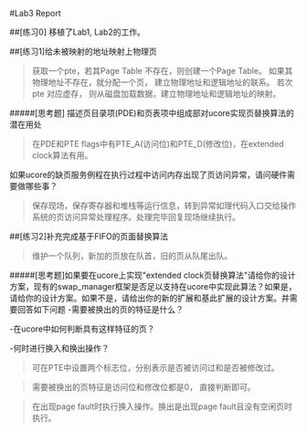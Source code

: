 #Lab3 Report

##[练习0]
移植了Lab1, Lab2的工作。

##[练习1]给未被映射的地址映射上物理页
>获取一个pte，若其Page Table 不存在，则创建一个Page Table。
>如果其物理地址不存在，就分配一个页， 建立物理地址和逻辑地址的联系。
>若次pte 对应虚存， 则从磁盘加载数据，建立物理地址和逻辑地址的映射。

#####[思考题]
描述页目录项(PDE)和页表项中组成部对ucore实现页替换算法的潜在用处
>在PDE和PTE flags中有PTE_A(访问位)和PTE_D(修改位)，在extended clock算法有用。

如果ucore的缺页服务例程在执行过程中访问内存出现了页访问异常，请问硬件需要做哪些事？
>保存现场，保存寄存器和堆栈等运行信息，转到异常如理代码入口交给操作系统的页访问异常处理程序。处理完毕回复现场继续执行。

##[练习2]补充完成基于FIFO的页面替换算法
>维护一个队列，新加的页放在队首，旧的页从队尾出队。

#####[思考题]如果要在ucore上实现"extended clock页替换算法"请给你的设计方案，现有的swap_manager框架是否足以支持在ucore中实现此算法？如果是，请给你的设计方案。如果不是，请给出你的新的扩展和基此扩展的设计方案。并需要回答如下问题
-需要被换出的页的特征是什么？

-在ucore中如何判断具有这样特征的页？

-何时进行换入和换出操作？
>可在PTE中设置两个标志位，分别表示是否被访问过和是否被修改过。

>需要被换出的页特征是访问位和修改位都是0， 直接判断即可。

>在出现page fault时执行换入操作。换出是出现page fault且没有空闲页时执行。





